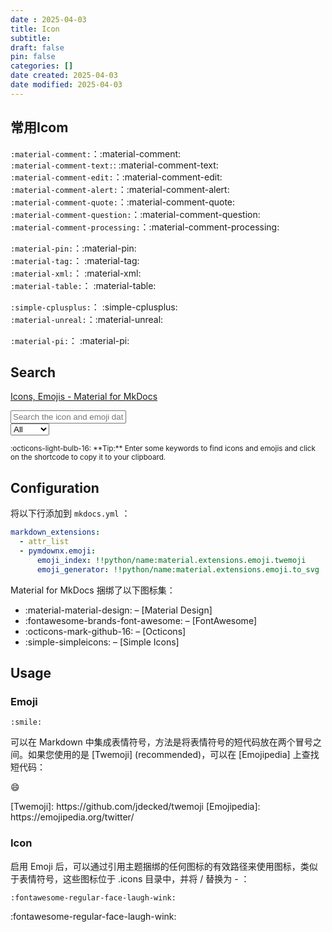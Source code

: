 ```yaml
---
date : 2025-04-03
title: Icon
subtitle: 
draft: false
pin: false
categories: []
date created: 2025-04-03
date modified: 2025-04-03
---
```


## 常用Icom

`:material-comment:`：:material-comment:  
`:material-comment-text:`: :material-comment-text:  
`:material-comment-edit:`：:material-comment-edit:  
`:material-comment-alert:`：:material-comment-alert:  
`:material-comment-quote:`：:material-comment-quote:  
`:material-comment-question:`：:material-comment-question:  
`:material-comment-processing:`：:material-comment-processing:

`:material-pin:`：:material-pin:  
`:material-tag:`： :material-tag:  
`:material-xml:`： :material-xml:  
`:material-table:`： :material-table:

`:simple-cplusplus:`： :simple-cplusplus:  
`:material-unreal:`：:material-unreal:

`:material-pi:`： :material-pi:

## Search

[Icons, Emojis - Material for MkDocs](https://squidfunk.github.io/mkdocs-material/reference/icons-emojis/)

<div class="mdx-iconsearch" data-mdx-component="iconsearch">
  <input
    class="md-input md-input--stretch mdx-iconsearch__input"
    placeholder="Search the icon and emoji database"
    data-mdx-component="iconsearch-query"
  />
  <div class="mdx-iconsearch-result" data-mdx-component="iconsearch-result">
    <select
      class="mdx-iconsearch-result__select"
      data-mdx-component="iconsearch-select"
    >
      <option value="all" selected>All</option>
      <option value="icons">Icons</option>
      <option value="emojis">Emojis</option>
    </select>
    <div class="mdx-iconsearch-result__meta"></div>
    <ol class="mdx-iconsearch-result__list"></ol>
  </div>
</div>
<small>
  :octicons-light-bulb-16:
  **Tip:** Enter some keywords to find icons and emojis and click on the
  shortcode to copy it to your clipboard.
</small>

## Configuration

将以下行添加到 `mkdocs.yml` ：

```yaml
markdown_extensions:
  - attr_list
  - pymdownx.emoji:
      emoji_index: !!python/name:material.extensions.emoji.twemoji
      emoji_generator: !!python/name:material.extensions.emoji.to_svg
```

Material for MkDocs 捆绑了以下图标集：

- :material-material-design: – [Material Design]
- :fontawesome-brands-font-awesome: – [FontAwesome]
- :octicons-mark-github-16: – [Octicons]
- :simple-simpleicons: – [Simple Icons]

## Usage

### Emoji

``` title="Emoji"
:smile:
```
可以在 Markdown 中集成表情符号，方法是将表情符号的短代码放在两个冒号之间。如果您使用的是 [Twemoji] (recommended)，可以在 [Emojipedia] 上查找短代码：
<div class="result" markdown>

:smile:

</div>
  [Twemoji]: https://github.com/jdecked/twemoji
  [Emojipedia]: https://emojipedia.org/twitter/

### Icon

启用 Emoji 后，可以通过引用主题捆绑的任何图标的有效路径来使用图标，类似于表情符号，这些图标位于 .icons 目录中，并将 / 替换为 - ：

``` title="Icon"
:fontawesome-regular-face-laugh-wink:
```

<div class="result" markdown>

:fontawesome-regular-face-laugh-wink:

</div>
